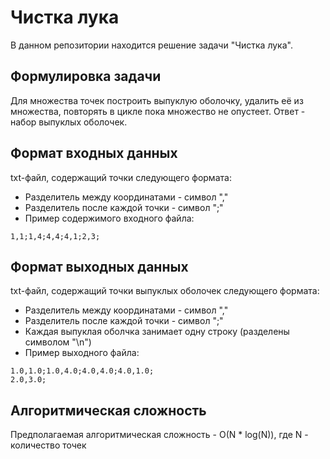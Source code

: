 # Чистка лука
В данном репозитории находится решение задачи "Чистка лука".
## Формулировка задачи
Для множества точек построить выпуклую оболочку, удалить её из множества,
повторять в цикле пока множество не опустеет. Ответ - набор выпуклых
оболочек.
## Формат входных данных
txt-файл, содержащий точки следующего формата:
- Разделитель между координатами - символ ","
- Разделитель после каждой точки - символ ";"
- Пример содержимого входного файла:
```
1,1;1,4;4,4;4,1;2,3;
```
## Формат выходных данных
txt-файл, содержащий точки выпуклых оболочек следующего формата:
- Разделитель между координатами - символ ","
- Разделитель после каждой точки - символ ";"
- Каждая выпуклая оболчка занимает одну строку (разделены символом "\n")
- Пример выходного файла:
```
1.0,1.0;1.0,4.0;4.0,4.0;4.0,1.0;
2.0,3.0;

```
## Алгоритмическая сложность
Предполагаемая алгоритмическая сложность - O(N * log(N)), где  N - количество точек 
